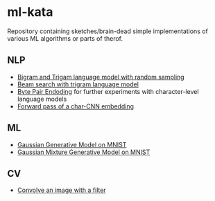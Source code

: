 # ml-kata
Repository containing sketches/brain-dead simple implementations of various ML algorithms or parts of therof.

## NLP
* [Bigram and Trigam language model with random sampling](language_models.py)
* [Beam search with trigram language model](beam_search.py)
* [Byte Pair Endoding](byte_pair_encoding.py) for further experiments with character-level language models
* [Forward pass of a char-CNN embedding](char-cnn-sketch.py)

## ML
* [Gaussian Generative Model on MNIST](gaussian-generator.py)
* [Gaussian Mixture Generative Model on MNIST](gmm-generator.py)

## CV
* [Convolve an image with a filter](convolve.py)
